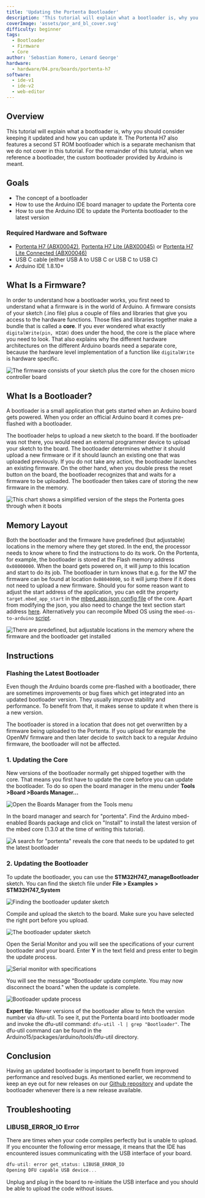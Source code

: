 ```yaml
---
title: 'Updating the Portenta Bootloader'
description: 'This tutorial will explain what a bootloader is, why you should consider keeping it updated and how you can update it.'
coverImage: 'assets/por_ard_bl_cover.svg'
difficulty: beginner
tags:
  - Bootloader
  - Firmware
  - Core
author: 'Sebastian Romero, Lenard George'
hardware:
  - hardware/04.pro/boards/portenta-h7
software:
  - ide-v1
  - ide-v2
  - web-editor
---
```


## Overview
This tutorial will explain what a bootloader is, why you should consider keeping it updated and how you can update it. The Portenta H7 also features a second ST ROM bootloader which is a separate mechanism that we do not cover in this tutorial. For the remainder of this tutorial, when we reference a bootloader, the custom bootloader provided by Arduino is meant.

## Goals

- The concept of a bootloader
- How to use the Arduino IDE board manager to update the Portenta core
- How to use the Arduino IDE to update the Portenta bootloader to the latest version

### Required Hardware and Software

- [Portenta H7 (ABX00042)](https://store.arduino.cc/products/portenta-h7), [Portenta H7 Lite (ABX00045)](https://store.arduino.cc/products/portenta-h7-lite) or [Portenta H7 Lite Connected (ABX00046)](https://store.arduino.cc/products/portenta-h7-lite-connected)
- USB C cable (either USB A to USB C or USB C to USB C)
- Arduino IDE 1.8.10+

## What Is a Firmware?

In order to understand how a bootloader works, you first need to understand what a firmware is in the world of Arduino. A firmware consists of your sketch (.ino file) plus a couple of files and libraries that give you access to the hardware functions. Those files and libraries together make a bundle that is called a **core**. If you ever wondered what exactly `digitalWrite(pin, HIGH)` does under the hood, the core is the place where you need to look. That also explains why the different hardware architectures on the different Arduino boards need a separate core, because the hardware level implementation of a function like `digitalWrite` is hardware specific.

![The firmware consists of your sketch plus the core for the chosen micro controller board](assets/por_ard_bl_firmware.svg)

## What Is a Bootloader?

A bootloader is a small application that gets started when an Arduino board gets powered. When you order an official Arduino board it comes pre-flashed with a bootloader.

The bootloader helps to upload a new sketch to the board. If the bootloader was not there, you would need an external programmer device to upload your sketch to the board. The bootloader determines whether it should upload a new firmware or if it should launch an existing one that was uploaded previously. If you do not take any action, the bootloader launches an existing firmware. On the other hand, when you double press the reset button on the board, the bootloader recognizes that and waits for a firmware to be uploaded. The bootloader then takes care of storing the new firmware in the memory.

![This chart shows a simplified version of the steps the Portenta goes through when it boots](assets/por_ard_bl_booting_process.svg)

## Memory Layout

Both the bootloader and the firmware have predefined (but adjustable) locations in the memory where they get stored. In the end, the processor needs to know where to find the instructions to do its work. On the Portenta, for example, the bootloader is stored at the Flash memory address `0x08000000`. When the board gets powered on, it will jump to this location and start to do its job. The bootloader in turn knows that e.g. for the M7 the firmware can be found at location `0x08040000`, so it will jump there if it does not need to upload a new firmware.
Should you for some reason want to adjust the start address of the application, you can edit the property `target.mbed_app_start` in the [mbed_app.json config file](https://github.com/arduino/ArduinoCore-mbed/blob/master/variants/PORTENTA_H7_M7/conf/mbed_app.json) of the core. Apart from modifying the json, you also need to change the text section start address [here](https://github.com/arduino/ArduinoCore-mbed/blob/master/variants/PORTENTA_H7_M7/linker_script.ld#L3). Alternatively you can recompile Mbed OS using the `mbed-os-to-arduino` [script](https://github.com/arduino/ArduinoCore-mbed/blob/master/mbed-os-to-arduino).

![There are predefined, but adjustable locations in the memory where the firmware and the bootloader get installed](assets/por_ard_bl_flash_memory.svg)


## Instructions

### Flashing the Latest Bootloader
Even though the Arduino boards come pre-flashed with a bootloader, there are sometimes improvements or bug fixes which get integrated into an updated bootloader version. They usually improve stability and performance. To benefit from that, it makes sense to update it when there is a new version.

The bootloader is stored in a location that does not get overwritten by a firmware being uploaded to the Portenta. If you upload for example the OpenMV firmware and then later decide to switch back to a regular Arduino firmware, the bootloader will not be affected.

### 1. Updating the Core
New versions of the bootloader normally get shipped together with the core. That means you first have to update the core before you can update the bootloader. To do so open the board manager in the menu under **Tools >Board >Boards Manager...**

![Open the Boards Manager from the Tools menu](assets/por_ard_bl_boards_manager.png)

In the board manager and search for "portenta". Find the Arduino mbed-enabled Boards package and click on "Install" to install the latest version of the mbed core (1.3.0 at the time of writing this tutorial).

![A search for "portenta" reveals the core that needs to be updated to get the latest bootloader](assets/por_ard_bl_update_core.png)

### 2. Updating the Bootloader
To update the bootloader, you can use the **STM32H747_manageBootloader** sketch. You can find the sketch file under **File > Examples > STM32H747_System**

![Finding the bootloader updater sketch](assets/por_ard_bl_find_sketch_file.png)

Compile and upload the sketch to the board. Make sure you have selected the right port before you upload.

![The bootloader updater sketch](assets/por_ard_bl_updater_sketch.png)

Open the Serial Monitor and you will see the specifications of your current bootloader and your board. Enter **Y** in the text field and press enter to begin the update process.

![Serial monitor with specifications](assets/por_ard_bl_update_available.png)

You will see the message "Bootloader update complete. You may now disconnect the board." when the update is complete.

![Bootloader update process](assets/por_ard_bl_update_complete.png)

**Expert tip:** Newer versions of the bootloader allow to fetch the version number via dfu-util. To see it, put the Portenta board into bootloader mode and invoke the dfu-util command: `dfu-util -l | grep "Bootloader"`. The dfu-util command can be found in the Arduino15/packages/arduino/tools/dfu-util directory.

## Conclusion
Having an updated bootloader is important to benefit from improved performance and resolved bugs. As mentioned earlier, we recommend to keep an eye out for new releases on our [Github repository](https://github.com/arduino/ArduinoCore-mbed/tree/master/bootloaders) and update the bootloader whenever there is a new release available.

## Troubleshooting
### LIBUSB_ERROR_IO Error

There are times when your code compiles perfectly but is unable to upload. If you encounter the following error message, it means that the IDE has encountered issues communicating with the USB interface of your board.

```cpp
dfu-util: error get_status: LIBUSB_ERROR_IO
Opening DFU capable USB device... 
```

Unplug and plug in the board to re-initiate the USB interface and you should be able to upload the code without issues.
